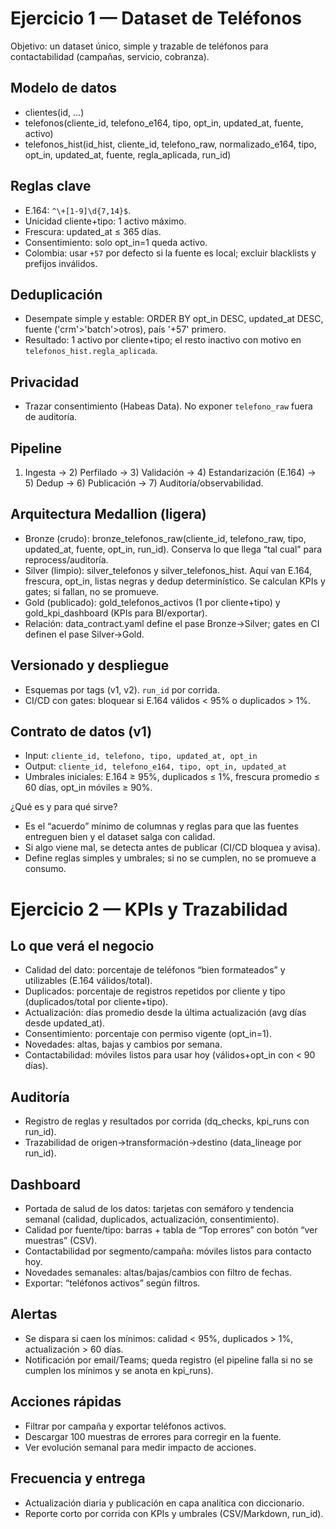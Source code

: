 # Ejercicio 1 — Dataset de Teléfonos

Objetivo: un dataset único, simple y trazable de teléfonos para contactabilidad (campañas, servicio, cobranza).

## Modelo de datos
- clientes(id, ...)
- telefonos(cliente_id, telefono_e164, tipo, opt_in, updated_at, fuente, activo)
- telefonos_hist(id_hist, cliente_id, telefono_raw, normalizado_e164, tipo, opt_in, updated_at, fuente, regla_aplicada, run_id)

## Reglas clave
- E.164: `^\+[1-9]\d{7,14}$`.
- Unicidad cliente+tipo: 1 activo máximo.
- Frescura: updated_at ≤ 365 días.
- Consentimiento: solo opt_in=1 queda activo.
- Colombia: usar `+57` por defecto si la fuente es local; excluir blacklists y prefijos inválidos.

## Deduplicación
- Desempate simple y estable: ORDER BY opt_in DESC, updated_at DESC, fuente ('crm'>'batch'>otros), país '+57' primero.
- Resultado: 1 activo por cliente+tipo; el resto inactivo con motivo en `telefonos_hist.regla_aplicada`.

## Privacidad
- Trazar consentimiento (Habeas Data). No exponer `telefono_raw` fuera de auditoría.

## Pipeline
1) Ingesta → 2) Perfilado → 3) Validación → 4) Estandarización (E.164) → 5) Dedup → 6) Publicación → 7) Auditoría/observabilidad.

## Arquitectura Medallion (ligera)
- Bronze (crudo): bronze_telefonos_raw(cliente_id, telefono_raw, tipo, updated_at, fuente, opt_in, run_id). Conserva lo que llega “tal cual” para reprocess/auditoría.
- Silver (limpio): silver_telefonos y silver_telefonos_hist. Aquí van E.164, frescura, opt_in, listas negras y dedup determinístico. Se calculan KPIs y gates; si fallan, no se promueve.
- Gold (publicado): gold_telefonos_activos (1 por cliente+tipo) y gold_kpi_dashboard (KPIs para BI/exportar).
- Relación: data_contract.yaml define el pase Bronze→Silver; gates en CI definen el pase Silver→Gold.

## Versionado y despliegue
- Esquemas por tags (v1, v2). `run_id` por corrida.
- CI/CD con gates: bloquear si E.164 válidos < 95% o duplicados > 1%.

## Contrato de datos (v1)
- Input: `cliente_id, telefono, tipo, updated_at, opt_in`
- Output: `cliente_id, telefono_e164, tipo, opt_in, updated_at`
- Umbrales iniciales: E.164 ≥ 95%, duplicados ≤ 1%, frescura promedio ≤ 60 días, opt_in móviles ≥ 90%.
 
¿Qué es y para qué sirve?
- Es el “acuerdo” mínimo de columnas y reglas para que las fuentes entreguen bien y el dataset salga con calidad.
- Si algo viene mal, se detecta antes de publicar (CI/CD bloquea y avisa).
- Define reglas simples y umbrales; si no se cumplen, no se promueve a consumo.

# Ejercicio 2 — KPIs y Trazabilidad

## Lo que verá el negocio
- Calidad del dato: porcentaje de teléfonos “bien formateados” y utilizables (E.164 válidos/total).
- Duplicados: porcentaje de registros repetidos por cliente y tipo (duplicados/total por cliente+tipo).
- Actualización: días promedio desde la última actualización (avg días desde updated_at).
- Consentimiento: porcentaje con permiso vigente (opt_in=1).
- Novedades: altas, bajas y cambios por semana.
- Contactabilidad: móviles listos para usar hoy (válidos+opt_in con < 90 días).

## Auditoría
- Registro de reglas y resultados por corrida (dq_checks, kpi_runs con run_id).
- Trazabilidad de origen→transformación→destino (data_lineage por run_id).

## Dashboard
- Portada de salud de los datos: tarjetas con semáforo y tendencia semanal (calidad, duplicados, actualización, consentimiento).
- Calidad por fuente/tipo: barras + tabla de “Top errores” con botón “ver muestras” (CSV).
- Contactabilidad por segmento/campaña: móviles listos para contacto hoy.
- Novedades semanales: altas/bajas/cambios con filtro de fechas.
- Exportar: “teléfonos activos” según filtros.

## Alertas
- Se dispara si caen los mínimos: calidad < 95%, duplicados > 1%, actualización > 60 días.
- Notificación por email/Teams; queda registro (el pipeline falla si no se cumplen los mínimos y se anota en kpi_runs).

## Acciones rápidas
- Filtrar por campaña y exportar teléfonos activos.
- Descargar 100 muestras de errores para corregir en la fuente.
- Ver evolución semanal para medir impacto de acciones.

## Frecuencia y entrega
- Actualización diaria y publicación en capa analítica con diccionario.
- Reporte corto por corrida con KPIs y umbrales (CSV/Markdown, run_id).